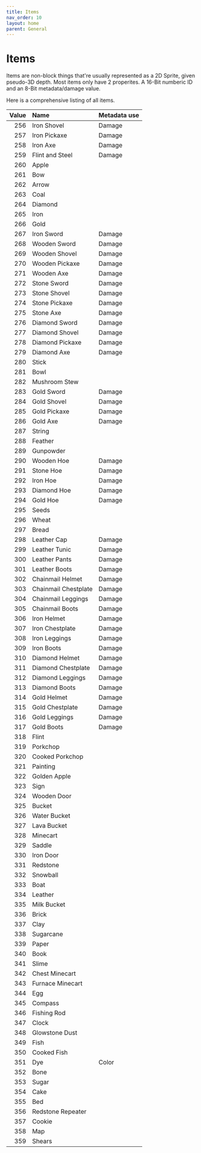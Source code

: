 ```yaml
---
title: Items
nav_order: 10
layout: home
parent: General
---
```


# Items
Items are non-block things that're usually represented as a 2D Sprite, given pseudo-3D depth. Most items only have 2 properites. A 16-Bit numberic ID and an 8-Bit metadata/damage value.

Here is a comprehensive listing of all items.

| Value | Name                 | Metadata use |
| ----: | :------------------- | :----------- |
| 256   | Iron Shovel          | Damage       |
| 257   | Iron Pickaxe         | Damage       |
| 258   | Iron Axe             | Damage       |
| 259   | Flint and Steel      | Damage       |
| 260   | Apple                |              |
| 261   | Bow                  |              |
| 262   | Arrow                |              |
| 263   | Coal                 |              |
| 264   | Diamond              |              |
| 265   | Iron                 |              |
| 266   | Gold                 |              |
| 267   | Iron Sword           | Damage       |
| 268   | Wooden Sword         | Damage       |
| 269   | Wooden Shovel        | Damage       |
| 270   | Wooden Pickaxe       | Damage       |
| 271   | Wooden Axe           | Damage       |
| 272   | Stone Sword          | Damage       |
| 273   | Stone Shovel         | Damage       |
| 274   | Stone Pickaxe        | Damage       |
| 275   | Stone Axe            | Damage       |
| 276   | Diamond Sword        | Damage       |
| 277   | Diamond Shovel       | Damage       |
| 278   | Diamond Pickaxe      | Damage       |
| 279   | Diamond Axe          | Damage       |
| 280   | Stick                |              |
| 281   | Bowl                 |              |
| 282   | Mushroom Stew        |              |
| 283   | Gold Sword           | Damage       |
| 284   | Gold Shovel          | Damage       |
| 285   | Gold Pickaxe         | Damage       |
| 286   | Gold Axe             | Damage       |
| 287   | String               |              |
| 288   | Feather              |              |
| 289   | Gunpowder            |              |
| 290   | Wooden Hoe           | Damage       |
| 291   | Stone Hoe            | Damage       |
| 292   | Iron Hoe             | Damage       |
| 293   | Diamond Hoe          | Damage       |
| 294   | Gold Hoe             | Damage       |
| 295   | Seeds                |              |
| 296   | Wheat                |              |
| 297   | Bread                |              |
| 298   | Leather Cap          | Damage       |
| 299   | Leather Tunic        | Damage       |
| 300   | Leather Pants        | Damage       |
| 301   | Leather Boots        | Damage       |
| 302   | Chainmail Helmet     | Damage       |
| 303   | Chainmail Chestplate | Damage       |
| 304   | Chainmail Leggings   | Damage       |
| 305   | Chainmail Boots      | Damage       |
| 306   | Iron Helmet          | Damage       |
| 307   | Iron Chestplate      | Damage       |
| 308   | Iron Leggings        | Damage       |
| 309   | Iron Boots           | Damage       |
| 310   | Diamond Helmet       | Damage       |
| 311   | Diamond Chestplate   | Damage       |
| 312   | Diamond Leggings     | Damage       |
| 313   | Diamond Boots        | Damage       |
| 314   | Gold Helmet          | Damage       |
| 315   | Gold Chestplate      | Damage       |
| 316   | Gold Leggings        | Damage       |
| 317   | Gold Boots           | Damage       |
| 318   | Flint                |              |
| 319   | Porkchop             |              |
| 320   | Cooked Porkchop      |              |
| 321   | Painting             |              |
| 322   | Golden Apple         |              |
| 323   | Sign                 |              |
| 324   | Wooden Door          |              |
| 325   | Bucket               |              |
| 326   | Water Bucket         |              |
| 327   | Lava Bucket          |              |
| 328   | Minecart             |              |
| 329   | Saddle               |              |
| 330   | Iron Door            |              |
| 331   | Redstone             |              |
| 332   | Snowball             |              |
| 333   | Boat                 |              |
| 334   | Leather              |              |
| 335   | Milk Bucket          |              |
| 336   | Brick                |              |
| 337   | Clay                 |              |
| 338   | Sugarcane            |              |
| 339   | Paper                |              |
| 340   | Book                 |              |
| 341   | Slime                |              |
| 342   | Chest Minecart       |              |
| 343   | Furnace Minecart     |              |
| 344   | Egg                  |              |
| 345   | Compass              |              |
| 346   | Fishing Rod          |              |
| 347   | Clock                |              |
| 348   | Glowstone Dust       |              |
| 349   | Fish                 |              |
| 350   | Cooked Fish          |              |
| 351   | Dye                  | Color        |
| 352   | Bone                 |              |
| 353   | Sugar                |              |
| 354   | Cake                 |              |
| 355   | Bed                  |              |
| 356   | Redstone Repeater    |              |
| 357   | Cookie               |              |
| 358   | Map                  |              |
| 359   | Shears               |              |
